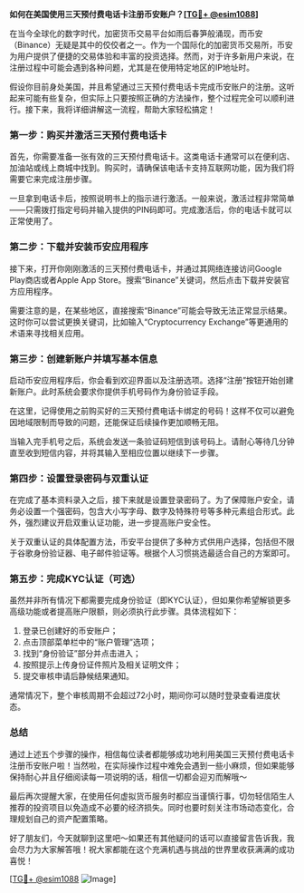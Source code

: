 **如何在美国使用三天预付费电话卡注册币安账户？[[TG💪+ @esim1088](https://t.me/s/esim1088)]**

在当今全球化的数字时代，加密货币交易平台如雨后春笋般涌现，而币安（Binance）无疑是其中的佼佼者之一。作为一个国际化的加密货币交易所，币安为用户提供了便捷的交易体验和丰富的投资选择。然而，对于许多新用户来说，在注册过程中可能会遇到各种问题，尤其是在使用特定地区的IP地址时。

假设你目前身处美国，并且希望通过三天预付费电话卡完成币安账户的注册。这听起来可能有些复杂，但实际上只要按照正确的方法操作，整个过程完全可以顺利进行。接下来，我将详细讲解这一流程，帮助大家轻松搞定！

### 第一步：购买并激活三天预付费电话卡

首先，你需要准备一张有效的三天预付费电话卡。这类电话卡通常可以在便利店、加油站或线上商城中找到。购买时，请确保该电话卡支持互联网功能，因为我们将需要它来完成注册步骤。

一旦拿到电话卡后，按照说明书上的指示进行激活。一般来说，激活过程非常简单——只需拨打指定号码并输入提供的PIN码即可。完成激活后，你的电话卡就可以正常使用了。

### 第二步：下载并安装币安应用程序

接下来，打开你刚刚激活的三天预付费电话卡，并通过其网络连接访问Google Play商店或者Apple App Store。搜索“Binance”关键词，然后点击下载并安装官方应用程序。

需要注意的是，在某些地区，直接搜索“Binance”可能会导致无法正常显示结果。这时你可以尝试更换关键词，比如输入“Cryptocurrency Exchange”等更通用的术语来寻找相关应用。

### 第三步：创建新账户并填写基本信息

启动币安应用程序后，你会看到欢迎界面以及注册选项。选择“注册”按钮开始创建新账户。此时系统会要求你提供手机号码作为身份验证手段。

在这里，记得使用之前购买好的三天预付费电话卡绑定的号码！这样不仅可以避免因地域限制而导致的问题，还能保证后续操作更加顺畅无阻。

当输入完手机号之后，系统会发送一条验证码短信到该号码上。请耐心等待几分钟直至收到短信内容，并将其输入至相应位置以继续下一步骤。

### 第四步：设置登录密码与双重认证

在完成了基本资料录入之后，接下来就是设置登录密码了。为了保障账户安全，请务必设置一个强密码，包含大小写字母、数字及特殊符号等多种元素组合形式。此外，强烈建议开启双重认证功能，进一步提高账户安全性。

关于双重认证的具体配置方法，币安平台提供了多种方式供用户选择，包括但不限于谷歌身份验证器、电子邮件验证等。根据个人习惯挑选最适合自己的方案即可。

### 第五步：完成KYC认证（可选）

虽然并非所有情况下都需要完成身份验证（即KYC认证），但如果你希望解锁更多高级功能或者提高账户限额，则必须执行此步骤。具体流程如下：

1. 登录已创建好的币安账户；
2. 点击顶部菜单栏中的“账户管理”选项；
3. 找到“身份验证”部分并点击进入；
4. 按照提示上传身份证件照片及相关证明文件；
5. 提交审核申请后静候结果通知。

通常情况下，整个审核周期不会超过72小时，期间你可以随时登录查看进度状态。

### 总结

通过上述五个步骤的操作，相信每位读者都能够成功地利用美国三天预付费电话卡注册币安账户啦！当然啦，在实际操作过程中难免会遇到一些小麻烦，但如果能够保持耐心并且仔细阅读每一项说明的话，相信一切都会迎刃而解哦～

最后再次提醒大家，在使用任何虚拟货币服务时都应当谨慎行事，切勿轻信陌生人推荐的投资项目以免造成不必要的经济损失。同时也要时刻关注市场动态变化，合理规划自己的资产配置策略。

好了朋友们，今天就聊到这里吧～如果还有其他疑问的话可以直接留言告诉我，我会尽力为大家解答哦！祝大家都能在这个充满机遇与挑战的世界里收获满满的成功喜悦！

[[TG💪+ @esim1088](https://t.me/s/esim1088) ![Image](https://i.postimg.cc/4NQfJmqS/Snipaste-2025-05-13-00-14-12.png)]